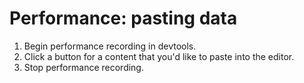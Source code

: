 # Performance: pasting data

1. Begin performance recording in devtools.
1. Click a button for a content that you'd like to paste into the editor.
1. Stop performance recording.

